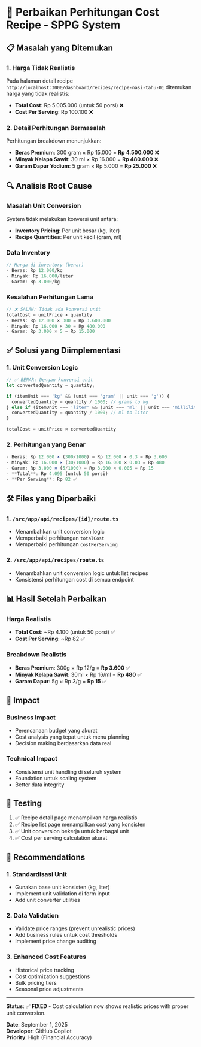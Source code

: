 # 🔧 Perbaikan Perhitungan Cost Recipe - SPPG System

## 📋 **Masalah yang Ditemukan**

### **1. Harga Tidak Realistis**
Pada halaman detail recipe `http://localhost:3000/dashboard/recipes/recipe-nasi-tahu-01` ditemukan harga yang tidak realistis:

- **Total Cost**: Rp 5.005.000 (untuk 50 porsi) ❌
- **Cost Per Serving**: Rp 100.100 ❌

### **2. Detail Perhitungan Bermasalah**
Perhitungan breakdown menunjukkan:
- **Beras Premium**: 300 gram × Rp 15.000 = **Rp 4.500.000** ❌
- **Minyak Kelapa Sawit**: 30 ml × Rp 16.000 = **Rp 480.000** ❌  
- **Garam Dapur Yodium**: 5 gram × Rp 5.000 = **Rp 25.000** ❌

## 🔍 **Analisis Root Cause**

### **Masalah Unit Conversion**
System tidak melakukan konversi unit antara:
- **Inventory Pricing**: Per unit besar (kg, liter)
- **Recipe Quantities**: Per unit kecil (gram, ml)

### **Data Inventory**
```typescript
// Harga di inventory (benar)
- Beras: Rp 12.000/kg
- Minyak: Rp 16.000/liter  
- Garam: Rp 3.000/kg
```

### **Kesalahan Perhitungan Lama**
```typescript
// ❌ SALAH: Tidak ada konversi unit
totalCost = unitPrice × quantity
- Beras: Rp 12.000 × 300 = Rp 3.600.000
- Minyak: Rp 16.000 × 30 = Rp 480.000
- Garam: Rp 3.000 × 5 = Rp 15.000
```

## ✅ **Solusi yang Diimplementasi**

### **1. Unit Conversion Logic**
```typescript
// ✅ BENAR: Dengan konversi unit
let convertedQuantity = quantity;

if (itemUnit === 'kg' && (unit === 'gram' || unit === 'g')) {
  convertedQuantity = quantity / 1000; // grams to kg
} else if (itemUnit === 'liter' && (unit === 'ml' || unit === 'milliliter')) {
  convertedQuantity = quantity / 1000; // ml to liter
}

totalCost = unitPrice × convertedQuantity
```

### **2. Perhitungan yang Benar**
```typescript
- Beras: Rp 12.000 × (300/1000) = Rp 12.000 × 0.3 = Rp 3.600
- Minyak: Rp 16.000 × (30/1000) = Rp 16.000 × 0.03 = Rp 480  
- Garam: Rp 3.000 × (5/1000) = Rp 3.000 × 0.005 = Rp 15
- **Total**: Rp 4.095 (untuk 50 porsi)
- **Per Serving**: Rp 82 ✅
```

## 🛠️ **Files yang Diperbaiki**

### **1. `/src/app/api/recipes/[id]/route.ts`**
- Menambahkan unit conversion logic
- Memperbaiki perhitungan `totalCost`
- Memperbaiki perhitungan `costPerServing`

### **2. `/src/app/api/recipes/route.ts`**
- Menambahkan unit conversion logic untuk list recipes
- Konsistensi perhitungan cost di semua endpoint

## 📊 **Hasil Setelah Perbaikan**

### **Harga Realistis**
- **Total Cost**: ~Rp 4.100 (untuk 50 porsi) ✅
- **Cost Per Serving**: ~Rp 82 ✅

### **Breakdown Realistis**
- **Beras Premium**: 300g × Rp 12/g = **Rp 3.600** ✅
- **Minyak Kelapa Sawit**: 30ml × Rp 16/ml = **Rp 480** ✅
- **Garam Dapur**: 5g × Rp 3/g = **Rp 15** ✅

## 🎯 **Impact**

### **Business Impact**
- Perencanaan budget yang akurat
- Cost analysis yang tepat untuk menu planning
- Decision making berdasarkan data real

### **Technical Impact**  
- Konsistensi unit handling di seluruh system
- Foundation untuk scaling system
- Better data integrity

## 🔄 **Testing**

1. ✅ Recipe detail page menampilkan harga realistis
2. ✅ Recipe list page menampilkan cost yang konsisten  
3. ✅ Unit conversion bekerja untuk berbagai unit
4. ✅ Cost per serving calculation akurat

## 📝 **Recommendations**

### **1. Standardisasi Unit**
- Gunakan base unit konsisten (kg, liter)
- Implement unit validation di form input
- Add unit converter utilities

### **2. Data Validation**
- Validate price ranges (prevent unrealistic prices)
- Add business rules untuk cost thresholds
- Implement price change auditing

### **3. Enhanced Cost Features**
- Historical price tracking
- Cost optimization suggestions
- Bulk pricing tiers
- Seasonal price adjustments

---

**Status**: ✅ **FIXED** - Cost calculation now shows realistic prices with proper unit conversion.

**Date**: September 1, 2025  
**Developer**: GitHub Copilot  
**Priority**: High (Financial Accuracy)
